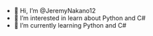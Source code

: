 - 👋 Hi, I’m @JeremyNakano12
- 👀 I’m interested in learn about Python and C#
- 🌱 I’m currently learning Python and C#
